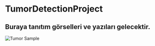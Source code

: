 # TumorDetectionProject
## Buraya tanıtım görselleri ve yazıları gelecektir.
![Tumor Sample]('https://github.com/mustafaberat/TumorDetectionProject/tree/main/images/sample.png")